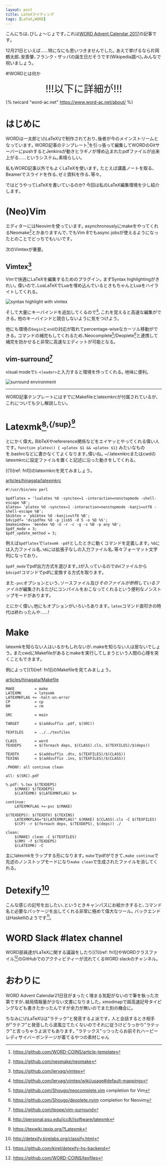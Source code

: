 ```yaml
---
layout: post
title: LaTeXライティング
tags: [LaTeX,WORD]
---
```


<!--sectionize on-->

こんにちは､びしょ〜じょです｡これは[WORD Advent Calendar 2017](https://adventar.org/calendars/2573)の記事です｡

12月21日といえば……特になにも思いつきませんでした｡
あえて挙げるなら片岡鶴太郎､安斎肇､フランク・ザッパの誕生日だそうです(Wikipedia調べ)｡みんなで祝いましょう｡

#!WORDとは何か
<center>
<span style="font-size: XX-LARGE">!!!以下に詳細が!!!</span>
</center>

{% twicard "word-ac.net" https://www.word-ac.net/about/ %}

# はじめに
WORDは一太郎と\\(\LaTeX\\)で制作されており､後者が今のメインストリームとなっています｡
WORD記事のテンプレート[^1]を引っ張って編集してWORDのGitサーバーにpushするとJenkinsが動きヒラギノが埋め込まれたpdfファイルが出来上がる……というシステム｡素晴らしい｡

私もWORD記事以外でもよくLaTeXを使います｡
たとえば講義ノートを取る､Beamerでスライドを作る､ゼミ資料を作る､等々｡

ではどうやってLaTeXを書いているのか?
今回は私のLaTeX編集環境を少し紹介します｡

# (Neo)Vim
エディターにはNeovimを使っています｡
asynchronouslyにmakeをやってくれるNeomake[^2]とかありますんで､でもVim 8でもasync jobsが使えるようになったとのことでどっちでもいいです｡

次のVimtexが重要｡

## Vimtex[^3]
Vimで快適にLaTeXを編集するためのプラグイン｡
まずSyntax highlightingがきれい｡
偉いので､LuaLaTeXでLuaを埋め込んでいるときもちゃんとLuaをハイライトしてくれる｡

<img src="/pictures/2017-12-21-LaTeXライティング/vimtex-highlight.png" alt="syntax highlight with vimtex">

そして大量にキーバインドを追加してくるので[^6]､これを覚えると高速な編集ができる｡
他のキーバインドと競合しないように気をつけよう｡

他にも環境の`begin`と`end`の対応が取れてpercentage-wiseなカーソル移動ができる｡
コマンドの補完もしてくれるため､Neocomplete[^4]/Deoplete[^5]と連携して補完を効かせると非常に高速なエディットが可能となる｡

## vim-surround[^7]
visual modeで`S-<leader>`と入力すると環境を作ってくれる｡
地味に便利｡

<img src="/pictures/2017-12-21-LaTeXライティング/surround-env.gif" alt="surround environment">

---
WORD記事テンプレートにはすでにMakefileとlatexmkrcが付属されているが､これについても少し解説したい｡

# Latexmk[^9]<sup>,{/sup}[^8]
とにかく偉大｡
BibTeXやrefererence関係などをエイヤッとやってくれる偉い人です｡
`function platex() { =platex $1 && =platex $1}` みたいなものを.bashrcなどに書かなくてよくなります｡偉いね｡
~/.latexmkrcまたはcwdのlatexmkrcに設定ファイルを置くと記述に沿った動きをしてくれる｡

[{1}[ref: fn1]]のlatexmkrcを見てみましょう｡

[articles/hinagata/latexmkrc](https://github.com/WORD-COINS/article-template/blob/master/articles/hinagata/latexmkrc)

<!--linenumber-->
```perl:latexmkrc
#!/usr/bin/env perl

$pdflatex = 'lualatex %O -synctex=1 -interaction=nonstopmode -shell-escape %B';
$latex= 'platex %O -synctex=1 -interaction=nonstopmode -kanji=utf8 -shell-escape %B';
$bibtex = 'pbibtex %O -kanji=utf8 %B';
$dvipdf= 'dvipdfmx %O -p jisb5 -d 5 -o %D %S';
$makeindex= 'mendex %O -U -r -c -g -s %B -p any %B';
$pdf_mode = 3;
$pdf_update_method = 3;
```

例えば`$pdflatex`で`latexmk -pdf`としたときに動くコマンドを定義します｡
`%O`には入力ファイル名､`%B`には拡張子なしの入力ファイル名､等々フォーマット文字列になっており｡

`$pdf_mode`でpdf出力方式を選びます｡`3`が入っているのでdviファイルから`$dvipdf`コマンドでpdfに変換する方式を取ります｡

また`-pvc`オプションという､ソースファイル及び*そのファイルが参照しているファイル*が編集されるたびにコンパイルをおこなってくれるという便利なノンストップモードがあります｡

とにかく偉い｡他にもオプションがいろいろあります｡
`latex`コマンド直叩きの時代は終わったんや……!

# Make
latexmkを知らない人はいるかもしれないが､makeを知らない人は居ないでしょう｡
またcwdにMakefileがあるとmakeを実行してしまうという人間の心理を突くこともできます｡

例によって[{1}[ref: fn1]]のMakefileを見てみましょう｡

[articles/hinagata/Makefile](https://github.com/WORD-COINS/article-template/blob/master/articles/hinagata/Makefile)

<!--linenumber-->
```make:Makefile
MAKE         = make
LATEXMK      = latexmk
LATEXMKFLAG += -halt-on-error
CP           = cp
RM           = rm

SRC          = main

TARGET       = $(addsuffix .pdf, $(SRC))

TEXFILES     = ../../texfiles

CLASS        = word
TEXDEPS      = $(foreach deps, $(CLASS).cls, $(TEXFILES)/$(deps))

TEXDTX       = $(addsuffix .dtx, $(TEXFILES)/$(CLASS))
TEXINS       = $(addsuffix .ins, $(TEXFILES)/$(CLASS))

.PHONY: all continue clean

all: $(SRC).pdf

%.pdf: %.tex $(TEXDEPS)
	$(MAKE) $(TEXDEPS)
	$(LATEXMK) $(LATEXMKFLAG) $<

continue:
	LATEXMKFLAG +=-pvc $(MAKE)

$(TEXDEPS): $(TEXDTX) $(TEXINS)
	LATEXMKFLAG="$(LATEXMKFLAG)" $(MAKE) $(CLASS).cls -C $(TEXFILES)
	$(CP) -r $(foreach deps, $(TEXDEPS), $(deps)) ./

clean:
	$(MAKE) clean -C $(TEXFILES)
	$(RM) -f $(TEXDEPS)
	$(LATEXMK) -C
```

主にlatexmkをラップする形になります｡
`make`でpdfができて､`make continue`で先述のノンストップモードになり`make clean`で生成されたファイルを消してくれる｡

# Detexify[^10]
こんな感じの記号を出したい､というときキャンパスにお絵かきすると､コマンド名と必要なパッケージを出してくれる非常に極めて偉大なツール｡
バックエンドはHaskellのようです[^11]｡

# WORD Slack #latex channel
WORD部員達がLaTeXに関する議論をしたり[{1}[ref: fn1]]やWORDクラスファイル[^12]のGitHubでのアクティビティーが流れてくるWORD slackのチャンネル｡

# おわりに
WORD Advent Calendar21日目がまったく埋まる気配がないので筆を執った次第ですが､結局情報量が少ない文書になりました｡
xmodmapで超高速記号タイピングなども書きたかったんですが余力が無いのでまた別の機会に｡

ちなみに\\(\LaTeX\\)は"ラテック"と発音するよ派です｡
人と会話するとき相手が"ラテフ"と発音したら波風立てたくないのでそれに従うけどうっかり"ラテック"と言っちゃうよ派でもあります｡
"ラテックス"っつったらお前それハーピーレディサイバーボンテージが着てるやつの素材じゃん

[^1]:  https://github.com/WORD-COINS/article-template
[^2]:  https://github.com/neomake/neomake
[^3]:  https://github.com/lervag/vimtex
[^4]:  https://github.com/Shougo/neocomplete.vim completion for Vim
[^5]:  https://github.com/Shougo/deoplete.nvim completion for Neovim
[^6]:  https://github.com/lervag/vimtex/wiki/usage#default-mappings
[^7]:  https://github.com/tpope/vim-surround
[^8]:  https://texwiki.texjp.org/?Latexmk
[^9]:  http://personal.psu.edu/jcc8//software/latexmk
[^10]: http://detexify.kirelabs.org/classify.html
[^11]: https://github.com/kirel/detexify-hs-backend
[^12]: https://github.com/WORD-COINS/texfiles
